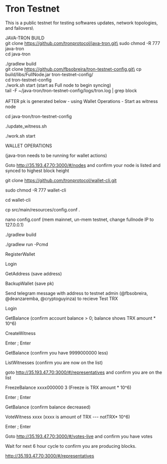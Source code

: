 # Tron Testnet 
This is a public testnet for testing softwares updates, network topologies, and failovers\

JAVA-TRON BUILD\
git clone https://github.com/tronprotocol/java-tron.git\
sudo chmod -R 777 java-tron\
cd java-tron

./gradlew build\
git clone https://github.com/fbsobreira/tron-testnet-config.git\
cp build/libs/FullNode.jar tron-testnet-config/\
cd tron-testnet-config\
./work.sh start  (start as Full node to begin syncing)\
tail -F ~/java-tron/tron-testnet-config/logs/tron.log | grep block
\
\
AFTER pk is generated below - using Wallet Operations - Start as witness node

cd java-tron/tron-testnet-config

./update_witness.sh 	<Enter your node private key>

./work.sh start


 


WALLET OPERATIONS

(java-tron needs to be running for wallet actions)

Goto http://35.193.47.70:3000/#/nodes and confirm your node is listed and synced to highest block height

git clone https://github.com/tronprotocol/wallet-cli.git

sudo chmod -R 777 wallet-cli

cd wallet-cli

cp src/main/resources/config.conf .

nano config.conf  (mem mainnet, un-mem testnet, change fullnode IP to 127.0.0.1)

./gradlew build

./gradlew run -Pcmd

RegisterWallet <enter pw of choice>
  
Login <pw>
  
GetAddress    (save address)

BackupWallet  (save pk)

Send telegram message with address to testnet admin (@fbsobreira, @deanzaremba, @cryptoguyinza) to recieve Test TRX

Login

GetBalance (confirm account balance > 0; balance shows TRX amount * 10^6)

CreateWitness  <web url of choice>
  
Enter <y>;   Enter <password>
  
GetBalance  (confirm you have 9999000000 less)

ListWitnesses  (confirm you are now on the list)

goto http://35.193.47.70:3000/#/representatives and confirm you are on the list

FreezeBalance xxxx000000 3   (Freeze is TRX amount * 10^6)

Enter <y>;   Enter <password>
  
GetBalance  (confirm balance decreased)

VoteWitness <account address> xxxx  (xxxx is amount of TRX --- notTRX* 10^6)
  
Enter <y>;   Enter <password>
  
Goto http://35.193.47.70:3000/#/votes-live and confirm you have votes


Wait for next 6 hour cycle to confirm you are producing blocks.

http://35.193.47.70:3000/#/representatives
